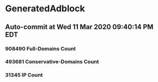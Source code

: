 # GeneratedAdblock
## Auto-commit at Wed 11 Mar 2020 09:40:14 PM EDT
### 908490 Full-Domains Count
### 493681 Conservative-Domains Count
### 31345 IP Count
